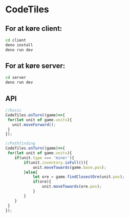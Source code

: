 # CodeTiles

## For at køre client:
```bash
cd client
deno install
deno run dev
```

## For at køre server:
```bash
cd server
deno run dev
```


## API
```js
//basic
CodeTiles.onTurn((game)=>{
 for(let unit of game.units){
   unit.moveForward();
 }
});

//Pathfinding
CodeTiles.onTurn((game)=>{
 for(let unit of game.units){
    if(unit.type === 'miner'){
        if(unit.inventory.isFull()){
            unit.moveTowards(game.base.pos);
        }else{
            let ore = game.findClosestOre(unit.pos);
            if(ore){
                unit.moveTowards(ore.pos);
            }
        }
    } 
 }
});

```

